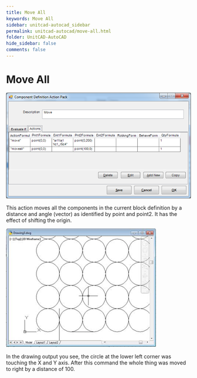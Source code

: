 ```yaml
---
title: Move All
keywords: Move All
sidebar: unitcad-autocad_sidebar
permalink: unitcad-autocad/move-all.html
folder: UnitCAD-AutoCAD
hide_sidebar: false
comments: false
---
```

# Move All

![](/images/moveall-comp-def.png)

This action moves all the components in the current block definition by a distance and angle (vector) as identified by point and point2. It has the effect of shifting the origin.

![](/images/moveall-drawing3.jpg)

In the drawing output you see, the circle at the lower left corner was touching the X and Y axis. After this command the whole thing was moved to right by a distance of 100.
